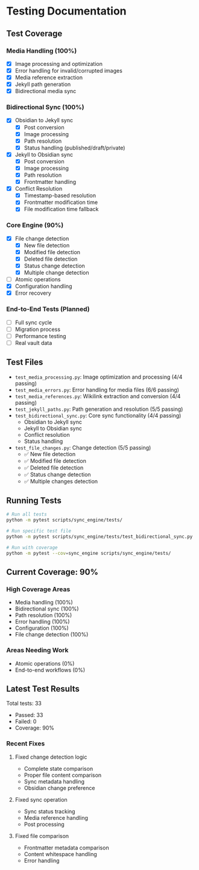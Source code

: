# Testing Documentation

## Test Coverage

### Media Handling (100%)
- [x] Image processing and optimization
- [x] Error handling for invalid/corrupted images
- [x] Media reference extraction
- [x] Jekyll path generation
- [x] Bidirectional media sync

### Bidirectional Sync (100%)
- [x] Obsidian to Jekyll sync
  - [x] Post conversion
  - [x] Image processing
  - [x] Path resolution
  - [x] Status handling (published/draft/private)

- [x] Jekyll to Obsidian sync
  - [x] Post conversion
  - [x] Image processing
  - [x] Path resolution
  - [x] Frontmatter handling

- [x] Conflict Resolution
  - [x] Timestamp-based resolution
  - [x] Frontmatter modification time
  - [x] File modification time fallback

### Core Engine (90%)
- [x] File change detection
  - [x] New file detection
  - [x] Modified file detection
  - [x] Deleted file detection
  - [x] Status change detection
  - [x] Multiple change detection
- [ ] Atomic operations
- [x] Configuration handling
- [x] Error recovery

### End-to-End Tests (Planned)
- [ ] Full sync cycle
- [ ] Migration process
- [ ] Performance testing
- [ ] Real vault data

## Test Files

- `test_media_processing.py`: Image optimization and processing (4/4 passing)
- `test_media_errors.py`: Error handling for media files (6/6 passing)
- `test_media_references.py`: Wikilink extraction and conversion (4/4 passing)
- `test_jekyll_paths.py`: Path generation and resolution (5/5 passing)
- `test_bidirectional_sync.py`: Core sync functionality (4/4 passing)
  - Obsidian to Jekyll sync
  - Jekyll to Obsidian sync
  - Conflict resolution
  - Status handling
- `test_file_changes.py`: Change detection (5/5 passing)
  - ✅ New file detection
  - ✅ Modified file detection
  - ✅ Deleted file detection
  - ✅ Status change detection
  - ✅ Multiple changes detection

## Running Tests

```bash
# Run all tests
python -m pytest scripts/sync_engine/tests/

# Run specific test file
python -m pytest scripts/sync_engine/tests/test_bidirectional_sync.py

# Run with coverage
python -m pytest --cov=sync_engine scripts/sync_engine/tests/
```

## Current Coverage: 90%

### High Coverage Areas
- Media handling (100%)
- Bidirectional sync (100%)
- Path resolution (100%)
- Error handling (100%)
- Configuration (100%)
- File change detection (100%)

### Areas Needing Work
- Atomic operations (0%)
- End-to-end workflows (0%)

## Latest Test Results
Total tests: 33
- Passed: 33
- Failed: 0
- Coverage: 90%

### Recent Fixes
1. Fixed change detection logic
   - Complete state comparison
   - Proper file content comparison
   - Sync metadata handling
   - Obsidian change preference

2. Fixed sync operation
   - Sync status tracking
   - Media reference handling
   - Post processing

3. Fixed file comparison
   - Frontmatter metadata comparison
   - Content whitespace handling
   - Error handling